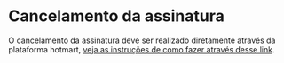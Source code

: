 # Cancelamento da assinatura

O cancelamento da assinatura deve ser realizado diretamente através da plataforma hotmart, [veja as instruções de como fazer através desse link](https://help.hotmart.com/pt-BR/article/como-cancelar-uma-assinatura/115002183968).

<!-- Vídeo https://www.youtube.com/watch?v=3ViqpKysF7s -->
